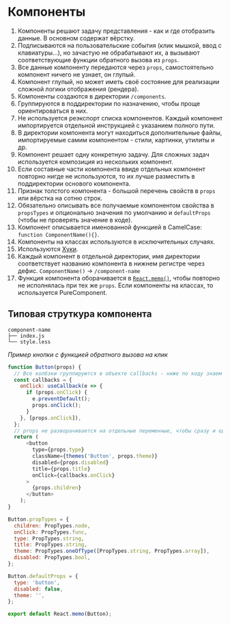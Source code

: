 # Компоненты

1. Компоненты решают задачу представления - как и где отобразить данные. В основном содержат вёрстку.
2. Подписываются на пользовательские события (клик мышкой, ввод с клавиатуры...),
но зачастую не обрабатывают их, а вызывают соответствующие функции обратного вызова из `props`.
3. Все данные компоненту передаются через `props`, самостоятельно компонент ничего не узнает, он глупый.
4. Компонент глупый, но может иметь своё состояние для реализации сложной логики отображения (рендера).
5. Компоненты создаются в директории `/components`.
6. Группируются в поддиректории по назначению, чтобы проще ориентироваться в них.
7. Не используется реэкспорт списка компонентов. Каждый компонент импортируется отдельной инструкцией с указанием полного пути.
8. В директории компонента могут находиться дополнительные файлы, импортируемые самим компонентом - стили, картинки, утилиты и др.
9. Компонент решает одну конкретную задачу. Для сложных задач используется композиция из нескольких компонент.
10. Если составные части компонента ввиде отдельных компонент повторно нигде не используются, то их лучше разместить в поддиректории основого компонента.
11. Признак толстого компонента - большой перечень свойств в `props` или вёрстка на сотню строк.
12. Обязательно описывать все получаемые компонентом свойства в `propsTypes` и опционально значения по умолчанию и `defaultProps` (чтобы не проверять значение в коде).
13. Компонент описывается именованной функцией в CamelCase: `function ComponentName(){}`.
14. Компоненты на классах используются в исключительных случаях. 
15. Используются [Хуки](https://ru.reactjs.org/docs/hooks-overview.html).
16. Каждый компонент в отдельной директории, имя директории соответствует названию компонента в нижнем регистре через дефис. `ComponentName()` → `/component-name`
17. Функция компонента оборачивается в [`React.memo()`](https://ru.reactjs.org/docs/react-api.html#reactmemo), чтобы повторно не исполнялась при тех же `props`. Если компоненты на классах, то используется PureComponent.

## Типовая струткура компонента

```
component-name 
├── index.js
└── style.less
```

*Пример кнопки с функцией обратного вызова на клик*
```js
function Button(props) {
  // Все колбэки группируются в объекте callbacks - ниже по коду знаем от куда функция
  const callbacks = {
    onClick: useCallback(e => {
      if (props.onClick) {
        e.preventDefault();
        props.onClick();
      }
    }, [props.onClick]),
  };
  // props не разворачивается на отдельные переменные, чтобы сразу и однозначно понимать от куда берутся значения
  return (
      <button
        type={props.type}
        className={themes('Button', props.theme)}
        disabled={props.disabled}
        title={props.title}
        onClick={callbacks.onClick}
      >
        {props.children}
      </button>
    );
}

Button.propTypes = {
  children: PropTypes.node,
  onClick: PropTypes.func,
  type: PropTypes.string,
  title: PropTypes.string,
  theme: PropTypes.oneOfType([PropTypes.string, PropTypes.array]),
  disabled: PropTypes.bool,
};

Button.defaultProps = {
  type: 'button',
  disabled: false,
  theme: '',
};

export default React.memo(Button);
```
